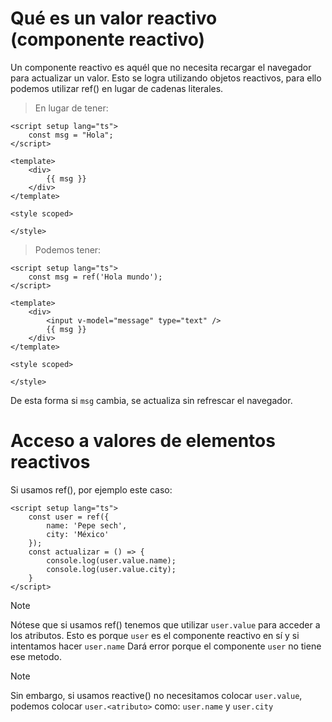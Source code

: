 # Qué es un valor reactivo (componente reactivo)

Un componente reactivo es aquél que no necesita recargar el navegador para actualizar un valor. 
Esto se logra utilizando objetos reactivos, para ello podemos utilizar ref() en lugar de cadenas literales.


> En lugar de tener: 
```vue
<script setup lang="ts">
    const msg = "Hola";
</script>

<template>
    <div>
        {{ msg }}
    </div>
</template>

<style scoped>

</style>
```

> Podemos tener:

```vue
<script setup lang="ts">
    const msg = ref('Hola mundo');
</script>

<template>
    <div>
        <input v-model="message" type="text" />
        {{ msg }}
    </div>
</template>

<style scoped>

</style>
```

De esta forma si `msg` cambia, se actualiza sin refrescar el navegador.


# Acceso a valores de elementos reactivos

Si usamos ref(), por ejemplo este caso:

```vue
<script setup lang="ts">
    const user = ref({
        name: 'Pepe sech',
        city: 'México'
    });
    const actualizar = () => {
        console.log(user.value.name);
        console.log(user.value.city);
    }
</script>
```
> [!NOTE]
> Nótese que si usamos ref() tenemos que utilizar `user.value` para acceder a los atributos.
> Esto es porque `user` es el componente reactivo en sí y si intentamos hacer `user.name`
> Dará error porque el componente `user` no tiene ese metodo.

> [!NOTE]
> Sin embargo, si usamos reactive() no necesitamos colocar `user.value`, podemos colocar `user.<atributo>`
> como: `user.name` y `user.city`